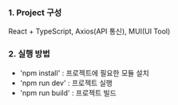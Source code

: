 ### 1. Project 구성

React + TypeScript, Axios(API 통신), MUI(UI Tool)

### 2. 실행 방법

- 'npm install' : 프로젝트에 필요한 모듈 설치
- 'npm run dev' : 프로젝트 실행
- 'npm run build' : 프로젝트 빌드